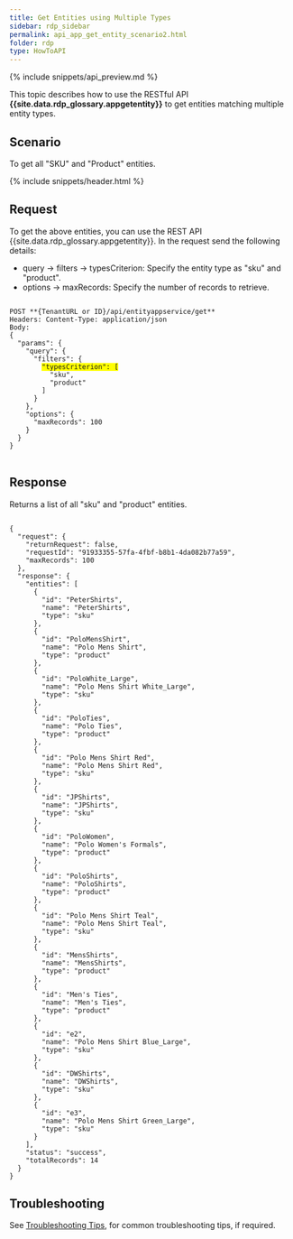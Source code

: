 ```yaml
---
title: Get Entities using Multiple Types
sidebar: rdp_sidebar
permalink: api_app_get_entity_scenario2.html
folder: rdp
type: HowToAPI
---
```


{% include snippets/api_preview.md %}

This topic describes how to use the RESTful API **{{site.data.rdp_glossary.appgetentity}}** to get entities matching multiple entity types.

## Scenario

To get all "SKU" and "Product" entities.

{% include snippets/header.html %}

## Request

To get the above entities, you can use the REST API {{site.data.rdp_glossary.appgetentity}}. In the request send the following details:

* query -> filters -> typesCriterion: Specify the entity type as "sku" and "product".
* options -> maxRecords: Specify the number of records to retrieve.

<pre>
<code>
POST **{TenantURL or ID}/api/entityappservice/get**
Headers: Content-Type: application/json
Body:
{
  "params": {
    "query": {
      "filters": {
        <span style="background-color: #FFFF00">"typesCriterion": [</span>
          "sku",
          "product"
        ]
      }
    },
    "options": {
      "maxRecords": 100
    }
  }
}
</code>
</pre> 

## Response

Returns a list of all "sku" and "product" entities.

<pre><code>
{
  "request": {
    "returnRequest": false,
    "requestId": "91933355-57fa-4fbf-b8b1-4da082b77a59",
    "maxRecords": 100
  },
  "response": {
    "entities": [
      {
        "id": "PeterShirts",
        "name": "PeterShirts",
        "type": "sku"
      },
      {
        "id": "PoloMensShirt",
        "name": "Polo Mens Shirt",
        "type": "product"
      },
      {
        "id": "PoloWhite_Large",
        "name": "Polo Mens Shirt White_Large",
        "type": "sku"
      },
      {
        "id": "PoloTies",
        "name": "Polo Ties",
        "type": "product"
      },
      {
        "id": "Polo Mens Shirt Red",
        "name": "Polo Mens Shirt Red",
        "type": "sku"
      },
      {
        "id": "JPShirts",
        "name": "JPShirts",
        "type": "sku"
      },
      {
        "id": "PoloWomen",
        "name": "Polo Women's Formals",
        "type": "product"
      },
      {
        "id": "PoloShirts",
        "name": "PoloShirts",
        "type": "product"
      },
      {
        "id": "Polo Mens Shirt Teal",
        "name": "Polo Mens Shirt Teal",
        "type": "sku"
      },
      {
        "id": "MensShirts",
        "name": "MensShirts",
        "type": "product"
      },
      {
        "id": "Men's Ties",
        "name": "Men's Ties",
        "type": "product"
      },
      {
        "id": "e2",
        "name": "Polo Mens Shirt Blue_Large",
        "type": "sku"
      },
      {
        "id": "DWShirts",
        "name": "DWShirts",
        "type": "sku"
      },
      {
        "id": "e3",
        "name": "Polo Mens Shirt Green_Large",
        "type": "sku"
      }
    ],
    "status": "success",
    "totalRecords": 14
  }
}
</code></pre> 

## Troubleshooting

See [Troubleshooting Tips](api_troubleshooting_tips.html), for common troubleshooting tips, if required.

